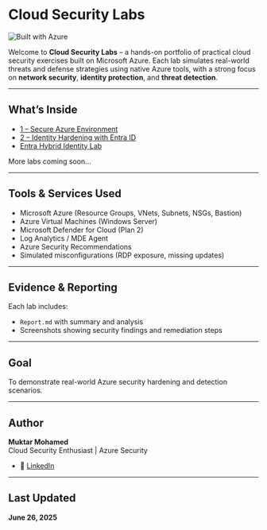 # Cloud Security Labs

![Built with Azure](https://img.shields.io/badge/Built%20with-Microsoft%20Azure-0078D4?logo=microsoft-azure&logoColor=white&style=flat-square)

Welcome to **Cloud Security Labs** – a hands-on portfolio of practical cloud security exercises built on Microsoft Azure. Each lab simulates real-world threats and defense strategies using native Azure tools, with a strong focus on **network security**, **identity protection**, and **threat detection**.

---

## What’s Inside

- [1 – Secure Azure Environment](Projects/1-secure-azure-env/)
- [2 – Identity Hardening with Entra ID](Projects/2-identity-hardening/)
- [Entra Hybrid Identity Lab](Projects/entra-hybrid-lab/)

More labs coming soon...

---

## Tools & Services Used

- Microsoft Azure (Resource Groups, VNets, Subnets, NSGs, Bastion)
- Azure Virtual Machines (Windows Server)
- Microsoft Defender for Cloud (Plan 2)
- Log Analytics / MDE Agent
- Azure Security Recommendations
- Simulated misconfigurations (RDP exposure, missing updates)

---

## Evidence & Reporting

Each lab includes:
- `Report.md` with summary and analysis
- Screenshots showing security findings and remediation steps

---

## Goal

To demonstrate real-world Azure security hardening and detection scenarios.

---

## Author

**Muktar Mohamed**  
Cloud Security Enthusiast | Azure Security 

- 🔗 [LinkedIn](https://www.linkedin.com/in/muktar-mo/)  


---

## Last Updated

**June 26, 2025**
